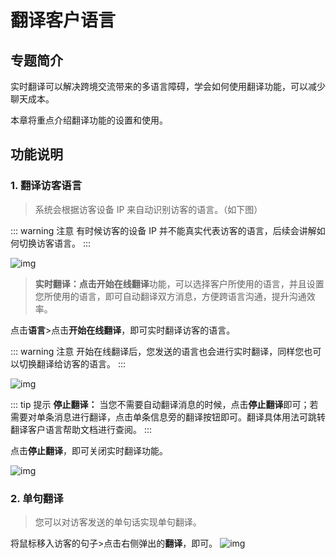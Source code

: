 # 翻译客户语言

## 专题简介

实时翻译可以解决跨境交流带来的多语言障碍，学会如何使用翻译功能，可以减少聊天成本。

本章将重点介绍翻译功能的设置和使用。

## 功能说明

### 1. 翻译访客语言

> 系统会根据访客设备 IP 来自动识别访客的语言。（如下图）

::: warning 注意
有时候访客的设备 IP 并不能真实代表访客的语言，后续会讲解如何切换访客语言。
:::

![img](https://resource-wangsu.helplook.net/docker_production/sh5wgp/article/l7UDbV/65977857b3f65.png)

> **实时翻译：**点击**开始在线翻译**功能，可以选择客户所使用的语言，并且设置您所使用的语言，即可自动翻译双方消息，方便跨语言沟通，提升沟通效率。

点击**语言**>点击**开始在线翻译**，即可实时翻译访客的语言。

::: warning 注意
开始在线翻译后，您发送的语言也会进行实时翻译，同样您也可以切换翻译给访客的语言。
:::

![img](https://resource-wangsu.helplook.net/docker_production/sh5wgp/article/l7UDbV/65977b3e688ce.png)

::: tip 提示
**停止翻译：** 当您不需要自动翻译消息的时候，点击**停止翻译**即可；若需要对单条消息进行翻译，点击单条信息旁的翻译按钮即可。翻译具体用法可跳转翻译客户语言帮助文档进行查阅。
:::

点击**停止翻译**，即可关闭实时翻译功能。

![img](https://resource-wangsu.helplook.net/docker_production/sh5wgp/article/l7UDbV/65977c2636953.png)

### 2. 单句翻译

> 您可以对访客发送的单句话实现单句翻译。

将鼠标移入访客的句子>点击右侧弹出的**翻译**，即可。
![img](https://resource-wangsu.helplook.net/docker_production/sh5wgp/article/l7UDbV/65977d3c879e1.png)

